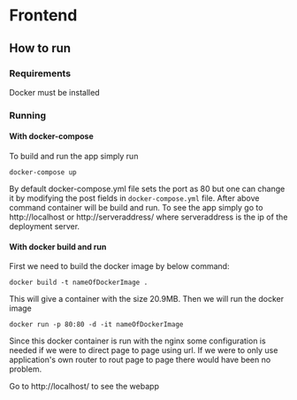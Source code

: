 # Frontend


## How to run


### Requirements 

Docker must be installed 


### Running


#### With docker-compose
To build and run the app simply run 
``` 
docker-compose up
```
By default docker-compose.yml file sets the port as 80 but one can change it by modifying the post fields in ```docker-compose.yml``` file. After above command container will be build and run. To see the app simply go to http://localhost or http://serveraddress/ where serveraddress is the ip of the deployment server. 

#### With docker build and run
First we need to build the docker image by below command:
``` 
docker build -t nameOfDockerImage .
```
This will give a container with the size 20.9MB.
Then we will run the docker image 
 ```
 docker run -p 80:80 -d -it nameOfDockerImage
 ```
Since this docker container is run with the nginx some configuration is needed if we were to direct page to page using url. If we were to only use application's own router to rout page to page there would have been no problem.


Go to http://localhost/ to see the webapp
